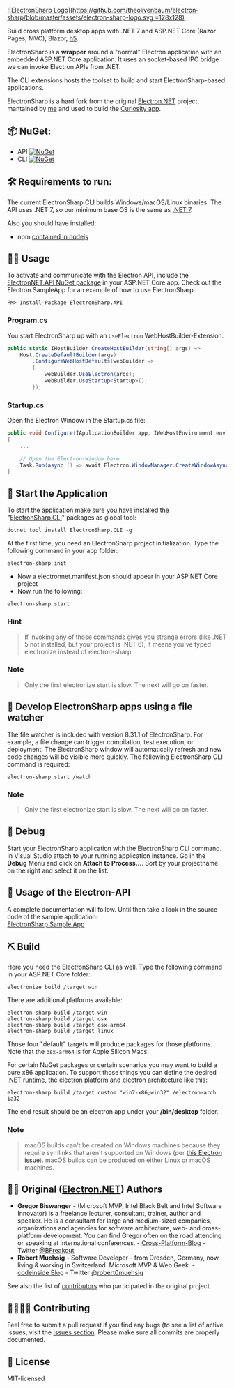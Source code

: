 [![ElectronSharp Logo](https://github.com/theolivenbaum/electron-sharp/blob/master/assets/electron-sharp-logo.svg  =128x128)](https://github.com/theolivenbaum/electron-sharp)

Build cross platform desktop apps with .NET 7 and ASP.NET Core (Razor Pages, MVC), Blazor, [h5](https://h5.rocks). 

ElectronSharp is a __wrapper__ around a "normal" Electron application with an embedded ASP.NET Core application. It uses an socket-based IPC bridge we can invoke Electron APIs from .NET.

The CLI extensions hosts the toolset to build and start ElectronSharp-based applications.

ElectronSharp is a hard fork from the original [Electron.NET](https://github.com/ElectronNET/Electron.NET) project, mantained by [me](https://github.com/theolivenbaum) and used to build the [Curiosity app](https://curiosity.ai).


## 📦 NuGet:

* API [![NuGet](https://img.shields.io/nuget/v/ElectronSharp.API.svg?style=flat-square)](https://www.nuget.org/packages/ElectronSharp.API/) 
* CLI [![NuGet](https://img.shields.io/nuget/v/ElectronSharp.CLI.svg?style=flat-square)](https://www.nuget.org/packages/ElectronSharp.CLI/)

## 🛠 Requirements to run:

The current ElectronSharp CLI builds Windows/macOS/Linux binaries. The API uses .NET 7, so our minimum base OS is the same as [.NET 7](https://github.com/dotnet/core/blob/main/release-notes/7.0/supported-os.md).

Also you should have installed:

* npm [contained in nodejs](https://nodejs.org)

## 👩‍🏫 Usage

To activate and communicate with the Electron API, include the [ElectronNET.API NuGet package](https://www.nuget.org/packages/ElectronNET.API/) in your ASP.NET Core app. Check out the Electron.SampleApp for an example of how to use ElectronSharp.

````
PM> Install-Package ElectronSharp.API
````
### Program.cs

You start ElectronSharp up with an `UseElectron` WebHostBuilder-Extension. 

```csharp
public static IHostBuilder CreateHostBuilder(string[] args) =>
    Host.CreateDefaultBuilder(args)
        .ConfigureWebHostDefaults(webBuilder =>
        {
            webBuilder.UseElectron(args);
            webBuilder.UseStartup<Startup>();
        });
```

### Startup.cs

Open the Electron Window in the Startup.cs file: 

```csharp
public void Configure(IApplicationBuilder app, IWebHostEnvironment env)
{
    ...

    // Open the Electron-Window here
    Task.Run(async () => await Electron.WindowManager.CreateWindowAsync());
}
```

## 🚀 Start the Application

To start the application make sure you have installed the "[ElectronSharp.CLI](https://www.nuget.org/packages/ElectronSharp.CLI/)" packages as global tool:

```
dotnet tool install ElectronSharp.CLI -g
```

At the first time, you need an ElectronSharp project initialization. Type the following command in your app folder:

```
electron-sharp init
```

* Now a electronnet.manifest.json should appear in your ASP.NET Core project
* Now run the following:

```
electron-sharp start
```
### Hint

> If invoking any of those commands gives you strange errors (like .NET 5 not installed, but your project is .NET 6), it means you've typed electronize instead of electron-sharp.

### Note
> Only the first electronize start is slow. The next will go on faster.

## 🔭 Develop ElectronSharp apps using a file watcher

The file watcher is included with version 8.31.1 of ElectronSharp. For example, a file change can trigger compilation, test execution, or deployment. The ElectronSharp window will automatically refresh and new code changes will be visible more quickly. The following ElectronSharp CLI command is required:

```
electron-sharp start /watch
```

### Note
> Only the first electronize start is slow. The next will go on faster.

## 🐞 Debug

Start your ElectronSharp application with the ElectronSharp CLI command. In Visual Studio attach to your running application instance. Go in the __Debug__ Menu and click on __Attach to Process...__. Sort by your projectname on the right and select it on the list.


## 📔 Usage of the Electron-API

A complete documentation will follow. Until then take a look in the source code of the sample application:  
[ElectronSharp Sample App](https://github.com/theolivenbaum/electron-sharp/tree/master/ElectronSharp.SampleApp)  

  
## ⛏ Build

Here you need the ElectronSharp CLI as well. Type the following command in your ASP.NET Core folder:

```
electronize build /target win
```

There are additional platforms available:

```
electron-sharp build /target win
electron-sharp build /target osx
electron-sharp build /target osx-arm64
electron-sharp build /target linux
```

Those four "default" targets will produce packages for those platforms. Note that the `osx-arm64` is for Apple Silicon Macs.

For certain NuGet packages or certain scenarios you may want to build a pure x86 application. To support those things you can define the desired [.NET runtime](https://docs.microsoft.com/en-us/dotnet/core/rid-catalog), the [electron platform](https://github.com/electron-userland/electron-packager/blob/master/docs/api.md#platform) and [electron architecture](https://github.com/electron-userland/electron-packager/blob/master/docs/api.md#arch) like this:

```
electron-sharp build /target custom "win7-x86;win32" /electron-arch ia32 
```

The end result should be an electron app under your __/bin/desktop__ folder.

### Note
> macOS builds can't be created on Windows machines because they require symlinks that aren't supported on Windows (per [this Electron issue](https://github.com/electron-userland/electron-packager/issues/71)). macOS builds can be produced on either Linux or macOS machines.

## 👨‍💻 Original ([Electron.NET](https://github.com/ElectronNET/Electron.NET)) Authors 

* **Gregor Biswanger** - (Microsoft MVP, Intel Black Belt and Intel Software Innovator) is a freelance lecturer, consultant, trainer, author and speaker. He is a consultant for large and medium-sized companies, organizations and agencies for software architecture, web- and cross-platform development. You can find Gregor often on the road attending or speaking at international conferences. - [Cross-Platform-Blog](http://www.cross-platform-blog.com) - Twitter [@BFreakout](https://www.twitter.com/BFreakout)  
* **Robert Muehsig** - Software Developer - from Dresden, Germany, now living & working in Switzerland. Microsoft MVP & Web Geek. - [codeinside Blog](https://blog.codeinside.eu) - Twitter [@robert0muehsig](https://twitter.com/robert0muehsig)  
  
See also the list of [contributors](https://github.com/ElectronNET/Electron.NET/graphs/contributors) who participated in the original project.
  
  
## 🙋‍♀️🙋‍♂ Contributing
Feel free to submit a pull request if you find any bugs (to see a list of active issues, visit the [Issues section](https://github.com/theolivenbaum/electron-sharp/issues).
Please make sure all commits are properly documented.

## 🎉 License
MIT-licensed
